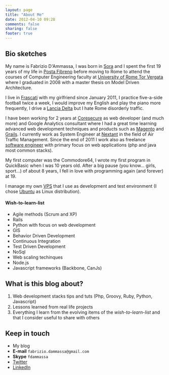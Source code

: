 ```yaml
---
layout: page
title: "About Me"
date: 2012-04-10 09:28
comments: false
sharing: false
footer: true
---
```

## Bio sketches ##
My name is Fabrizio D'Ammassa, I was born in [Sora](http://maps.google.it/maps?q=sora,+fr&hl=it&sll=41.442726,12.392578&sspn=28.611959,67.631836&hnear=Sora+Frosinone,+Lazio&t=h&z=12) and I spent the first 19 years of my life in [Posta Fibreno](http://maps.google.it/maps?q=posta+fibreno,+fr&hl=it&sll=41.716666,13.617597&sspn=0.223212,0.528374&t=m&hnear=Posta+Fibreno+Frosinone,+Lazio&z=14) before moving to Rome to attend the courses of Computer Engineering faculty at [University of Rome Tor Vergata](http://ing.uniroma2.it) where I graduated in 2008 with a master thesis on Model Driven Architecture.

I live in [Frascati](http://maps.google.it/maps?q=frascati&hl=it&sll=41.442726,12.392578&sspn=28.611959,67.631836&hnear=Frascati+Roma,+Lazio&t=m&z=13) with my girlfriend since January 2011, I practice five-a-side football twice a week, I would improve my English and play the piano more frequently, I drive a [Lancia Delta](http://www.lancianewdelta.it) but I hate Rome disorderly traffic.

I have been working for 2 years at [Coresecure](www.coresecure.com) as web developer (and much more) and Google Analytics consultant where I had a great time learning advanced web development techniques and products such as [Magento](http://www.magentocommerce.com/) and [Grails](http://grails.org/).
I currently work as System Engineer at [Nextant](www.nextant.it) in the field of Air Traffic Management. Since the end of 2011 I work also as freelance [software engineer](www.fabriziodammassa.com)  with primary focus on web applications (php and java most common stacks).

My first computer was the Commodore64, I wrote my first program in QuickBasic when I was 10 years old. After a big pause (you know... girls, sport...) of about 8 years, I fell in love with programming again (and forever) at 19.

I manage my own [VPS](http://www.flarevm.it) that I use as development and test environment (I chose [Ubuntu](http://www.ubuntu.com) as Linux distribution).

#### Wish-to-learn-list ####

* Agile methods (Scrum and XP)
* Rails
* Python with focus on web development
* GIS
* Behavior Driven Development
* Continuous Integration
* Test Driven Development
* NoSql
* Web scaling techinques
* Node.js
* Javascript frameworks (Backbone, CanJs)

## What is this blog about? ##

1. Web development stacks tips and tuts (Php, Groovy, Ruby, Python, Javascript)
2. Lessons learned from real life projects
3. Everything I learn from the evolving items of the *wish-to-learn-list* and that I consider useful to share with others 

## Keep in touch ##

* My blog
* **E-mail** ``fabrizio.dammassa@gmail.com``
* **Skype** ``fdammassa``
* [Twitter](https://twitter.com/#!/fdammassa)
* [LinkedIn](http://www.linkedin.com/in/fdammassa)


